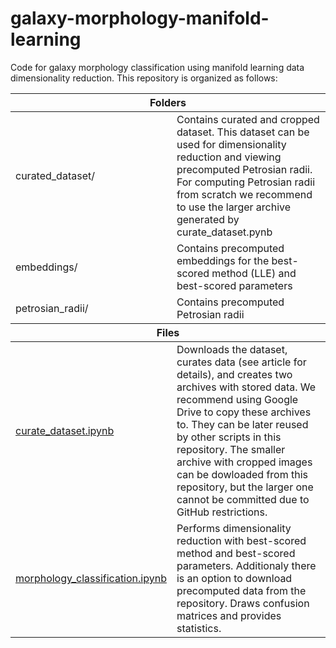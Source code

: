 # galaxy-morphology-manifold-learning
Code for galaxy morphology classification using manifold learning data dimensionality reduction.
This repository is organized as follows:

<table>
  <thead><tr><th colspan="2" style="font-weight: bold; text-align: center;">Folders</th></tr></thead>
  <tr>
    <td>curated_dataset/</td>
    <td>Contains curated and cropped dataset. This dataset can be used for dimensionality reduction and viewing precomputed Petrosian radii. For computing Petrosian radii from scratch we recommend to use the larger archive generated by curate_dataset.pynb</td>
  </tr>
  <tr>
    <td>embeddings/</td>
    <td>Contains precomputed embeddings for the best-scored method (LLE) and best-scored parameters</td>
  </tr>
  <tr>
    <td>petrosian_radii/</td>
    <td>Contains precomputed Petrosian radii</td>
  </tr>
  <thead><tr><th colspan="2" style="font-weight: bold; text-align: center;">Files</th></tr></thead>
  <tr>
    <td><a href="https://colab.research.google.com/github/mtsizh/galaxy-morphology-manifold-learning/blob/master/curate_dataset.ipynb">curate_dataset.ipynb</a></td>
    <td>Downloads the dataset, curates data (see article for details), and creates two archives with stored data. We recommend using Google Drive to copy these archives to. They can be later reused by other scripts in this repository. The smaller archive with cropped images can be dowloaded from this repository, but the larger one cannot be committed due to GitHub restrictions.</td>
  </tr>
  <tr>
    <td><a href="https://colab.research.google.com/github/mtsizh/galaxy-morphology-manifold-learning/blob/master/morphology_classification.ipynb">morphology_classification.ipynb</a></td>
    <td>Performs dimensionality reduction with best-scored method and best-scored parameters. Additionaly there is an option to download precomputed data from the repository. Draws confusion matrices and provides statistics.</td>
  </tr>
</table>

